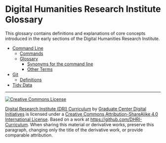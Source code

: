 # Digital Humanities Research Institute Glossary

This glossary contains definitions and explanations of core concepts introduced in the early sections of the Digital Humanities Research Institute.


   * [Command Line](sections/command-line.md)
      * [Commands](sections/command-line.md#commands)
      * [Glossary](sections/command-line.md#glossary)
         * [Synonyms for the command line](sections/command-line.md#synonyms-for-the-command-line)
         * [Other Terms](sections/command-line.md#other-terms)
   * [Git](sections/git.md#git)
      * [Definitions](sections/git.md#definitions)
   * [Tidy Data](sections/data.md)




-----

[![Creative Commons License](https://i.creativecommons.org/l/by-sa/4.0/88x31.png)](http://creativecommons.org/licenses/by-sa/4.0/)

[Digital Research Institute (DRI) Curriculum](http://purl.org/dc/terms/) by [Graduate Center Digital Initiatives](https://gcdi.commons.gc.cuny.edu/) is licensed under a [Creative Commons Attribution-ShareAlike 4.0 International License](http://creativecommons.org/licenses/by-sa/4.0/). Based on a work at <https://github.com/DHRI-Curriculum>. When sharing this material or derivative works, preserve this paragraph, changing only the title of the derivative work, or provide comparable attribution.
